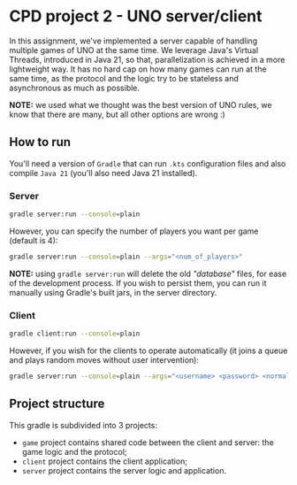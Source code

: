 # CPD project 2 - UNO server/client

In this assignment, we've implemented a server capable of handling multiple games of UNO at the same time. We leverage Java's Virtual Threads, introduced in Java 21, so that, parallelization is achieved in a more lightweight way. It has no hard cap on how many games can run at the same time, as the protocol and the logic try to be stateless and asynchronous as much as possible.

**NOTE:** we used what we thought was the best version of UNO rules, we know that there are many, but all other options are wrong :) 

## How to run

You'll need a version of `Gradle` that can run `.kts` configuration files and also compile `Java 21` (you'll also need Java 21 installed).

### Server

```sh
gradle server:run --console=plain
```

However, you can specify the number of players you want per game (default is 4):

```sh
gradle server:run --console=plain --args="<num_of_players>"
```

**NOTE:** using `gradle server:run` will delete the old _"database"_ files, for ease of the development process. If you wish to persist them, you can run it manually using Gradle's built jars, in the server directory.


### Client


```sh
gradle client:run --console=plain
```

However, if you wish for the clients to operate automatically (it joins a queue and plays random moves without user intervention):

```sh
gradle server:run --console=plain --args="<username> <password> <normal/ranked>"
```

## Project structure

This gradle is subdivided into 3 projects:

- `game` project contains shared code between the client and server: the game logic and the protocol;
- `client` project contains the client application;
- `server` project contains the server logic and application.